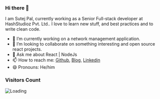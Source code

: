 ### Hi there 👋

I am Sutej Pal, currently working as a Senior Full-stack developer at HashStudioz Pvt. Ltd.. 
I love to learn new stuff, and best practices and to write clean code.

- 🔭 I’m currently working on a network management application.
- 👯 I’m looking to collaborate on something interesting and open source react projects.
- 💬 Ask me about React | NodeJs
- 📫 How to reach me: [Github](https://github.com/sutej-pal), [Blog](https://dev.to/sutejpal), [Linkedin](https://www.linkedin.com/in/sutej-pal/)
- 😄 Pronouns:  He/him

### Visitors Count
<img align="left" src = "https://profile-counter.glitch.me/sutej-pal/count.svg" alt ="Loading">



<!--
**sutej-pal/sutej-pal** is a ✨ _special_ ✨ repository because its `README.md` (this file) appears on your GitHub profile.

Here are some ideas to get you started:

- 🔭 I’m currently working on ...
- 🌱 I’m currently learning ...
- 👯 I’m looking to collaborate on ...
- 🤔 I’m looking for help with ...
- 💬 Ask me about ...
- 📫 How to reach me: ...
- 😄 Pronouns: ...
- ⚡ Fun fact: ...
-->
